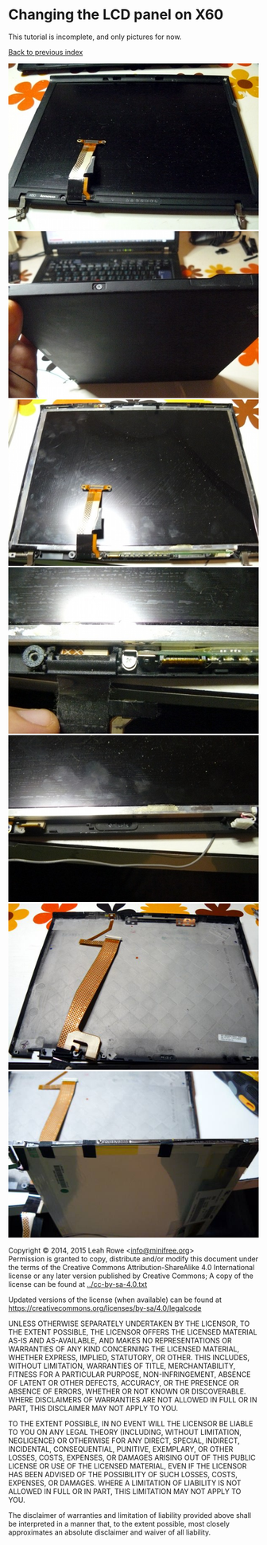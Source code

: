 <div class="section">

Changing the LCD panel on X60
=============================

This tutorial is incomplete, and only pictures for now.

[Back to previous index](./)

</div>

<div class="section">

![](../images/x60_lcd_change/0001.JPG)
![](../images/x60_lcd_change/0002.JPG)
![](../images/x60_lcd_change/0003.JPG)
![](../images/x60_lcd_change/0004.JPG)
![](../images/x60_lcd_change/0005.JPG)
![](../images/x60_lcd_change/0006.JPG)
![](../images/x60_lcd_change/0007.JPG)

</div>

<div class="section">

Copyright © 2014, 2015 Leah Rowe &lt;info@minifree.org&gt;\
Permission is granted to copy, distribute and/or modify this document
under the terms of the Creative Commons Attribution-ShareAlike 4.0
International license or any later version published by Creative
Commons; A copy of the license can be found at
[../cc-by-sa-4.0.txt](../cc-by-sa-4.0.txt)

Updated versions of the license (when available) can be found at
<https://creativecommons.org/licenses/by-sa/4.0/legalcode>

UNLESS OTHERWISE SEPARATELY UNDERTAKEN BY THE LICENSOR, TO THE EXTENT
POSSIBLE, THE LICENSOR OFFERS THE LICENSED MATERIAL AS-IS AND
AS-AVAILABLE, AND MAKES NO REPRESENTATIONS OR WARRANTIES OF ANY KIND
CONCERNING THE LICENSED MATERIAL, WHETHER EXPRESS, IMPLIED, STATUTORY,
OR OTHER. THIS INCLUDES, WITHOUT LIMITATION, WARRANTIES OF TITLE,
MERCHANTABILITY, FITNESS FOR A PARTICULAR PURPOSE, NON-INFRINGEMENT,
ABSENCE OF LATENT OR OTHER DEFECTS, ACCURACY, OR THE PRESENCE OR ABSENCE
OF ERRORS, WHETHER OR NOT KNOWN OR DISCOVERABLE. WHERE DISCLAIMERS OF
WARRANTIES ARE NOT ALLOWED IN FULL OR IN PART, THIS DISCLAIMER MAY NOT
APPLY TO YOU.

TO THE EXTENT POSSIBLE, IN NO EVENT WILL THE LICENSOR BE LIABLE TO YOU
ON ANY LEGAL THEORY (INCLUDING, WITHOUT LIMITATION, NEGLIGENCE) OR
OTHERWISE FOR ANY DIRECT, SPECIAL, INDIRECT, INCIDENTAL, CONSEQUENTIAL,
PUNITIVE, EXEMPLARY, OR OTHER LOSSES, COSTS, EXPENSES, OR DAMAGES
ARISING OUT OF THIS PUBLIC LICENSE OR USE OF THE LICENSED MATERIAL, EVEN
IF THE LICENSOR HAS BEEN ADVISED OF THE POSSIBILITY OF SUCH LOSSES,
COSTS, EXPENSES, OR DAMAGES. WHERE A LIMITATION OF LIABILITY IS NOT
ALLOWED IN FULL OR IN PART, THIS LIMITATION MAY NOT APPLY TO YOU.

The disclaimer of warranties and limitation of liability provided above
shall be interpreted in a manner that, to the extent possible, most
closely approximates an absolute disclaimer and waiver of all liability.

</div>
